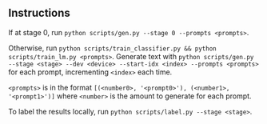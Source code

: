 ## Instructions

If at stage 0, run `python scripts/gen.py --stage 0 --prompts <prompts>`.

Otherwise, run `python scripts/train_classifier.py && python scripts/train_lm.py <prompts>`. Generate text with `python scripts/gen.py --stage <stage> --dev <device> --start-idx <index> --prompts <prompts>` for each prompt, incrementing `<index>` each time.

`<prompts>` is in the format `[(<number0>, '<prompt0>'), (<number1>, '<prompt1>')]` where `<number>` is the amount to generate for each prompt.

To label the results locally, run `python scripts/label.py --stage <stage>`.
